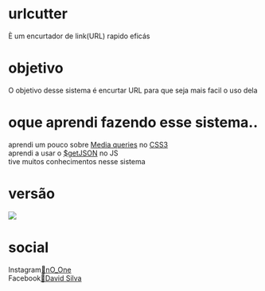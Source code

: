 # urlcutter
È um encurtador de link(URL) rapido eficás

# objetivo
O objetivo desse sistema é encurtar URL para que seja mais facil o uso dela

# oque aprendi fazendo esse sistema..
aprendi um pouco sobre <a href="https://www.w3schools.com/css/css3_mediaqueries.asp">Media queries</a> no <a href="https://developer.mozilla.org/pt-BR/docs/Web/CSS">CSS3</a>
<br>
aprendi a usar o <a href="https://www.w3schools.com/jquery/ajax_getjson.asp">$getJSON</a> no JS
<br>
tive muitos conhecimentos nesse sistema


# versão
<img src="https://img.shields.io/badge/Version-1.0.0-%23314d722"></img>

# social
<span>Instagram</span><a href="https://www.instagram.com/n0_0ne__dsk/">🔗nO_One</a>
 <br>
  <span>Facebook</span><a href="https://www.facebook.com/profile.php?id=100022168362806">🔗David Silva</a>
